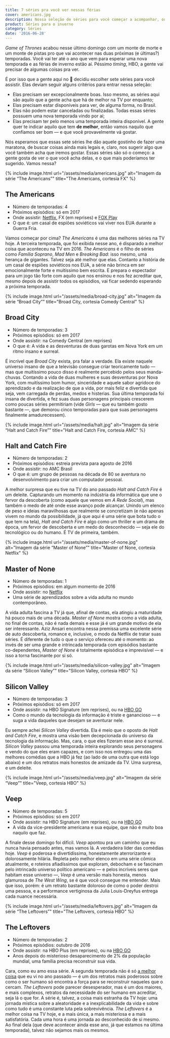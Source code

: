 ```yaml
---
title: 7 séries pra você ver nessas férias
cover: americans.jpg
description: Nossa seleção de séries para você começar a acompanhar, ou fazer uma maratona, nesse próximo mês
product: Séries para o inverno
category: Séries
date: '2016-06-28'
---
```


_Game of Thrones_ acabou nesse último domingo com um monte de morte e um monte de pistas pro que vai acontecer nas duas próximas (e últimas?) temporadas. Você vai ter até o ano que vem para esperar uma nova temporada e as férias de inverno estão aí. Péssimo _timing_, HBO, a gente vai precisar de algumas coisas pra ver.

É por isso que a gente aqui no :bread: decidiu escolher sete séries para você assistir. Elas deviam seguir alguns critérios para entrar nessa seleção:

- Elas precisam ser excepcionalmente boas. Isso mesmo, as séries aqui são aquilo que a gente acha que há de melhor na TV por enquanto;
- Elas precisam estar disponíveis para ver, de alguma forma, no Brasil.
- Elas não podem estar canceladas ou finalizadas. Todas essas séries possuem uma nova temporada vindo por aí;
- Elas precisam ter pelo menos uma temporada inteira disponível. A gente quer te indicar aquilo que tem **de melhor**, então vamos naquilo que confiamos ser bom — e que você provavelmente vá gostar.

Nós esperamos que essas sete séries lhe dão aquele gostinho de fazer uma maratona, de buscar coisas ainda mais legais e, claro, nos sugerir algo que você também acha que iremos gostar. Essas séries são só o começo: a gente gosta de ver o que você acha delas, e o que mais poderíamos ter sugerido. Vamos nessa?

{% include image.html url="/assets/media/americans.jpg" alt="Imagem da série “The Americans”" title="The Americans, cortesia FX" %}

## The Americans

- Número de temporadas: 4
- Próximos episódios: só em 2017
- Onde assistir: [Netflix](https://www.netflix.com/title/70269397), FX (em reprises) e [FOX Play](http://www.foxplaybrasil.com.br/br/show/9506-the-americans)
- O que é: um casal de espiões soviéticos vai viver nos EUA durante a Guerra Fria.

Vamos começar por cima? _The Americans_ é uma das melhores séries na TV hoje. A terceira temporada, que foi exibida nesse ano, é disparado a melhor coisa que aconteceu na TV em 2016. _The Americans_ é o filho de séries como _Família Soprano_, _Mad Men_ e _Breaking Bad_: isso mesmo, uma herança de gigantes. Talvez seja até melhor que elas. Contanto a história de um casal de espiões soviéticos nos EUA, a série não brinca em ser emocionalmente forte e muitíssimo bem escrita. E prepara o espectador para um jogo tão forte com aquilo que nos ensinou e nos fez acreditar que, mesmo depois de assistir todos os episódios, vai ficar sedendo esperando a próxima temporada.

{% include image.html url="/assets/media/broad-city.jpg" alt="Imagem da série “Broad City”" title="Broad City, cortesia Comedy Central" %}

## Broad City

- Número de temporadas: 3
- Próximos episódios: só em 2017
- Onde assistir: na Comedy Central (em reprises)
- O que é: A vida e as desventuras de duas garotas em Nova York em um ritmo insano e surreal.

É incrível que _Broad City_ exista, pra falar a verdade. Ela existe naquele universo insano de que a televisão consegue criar teoricamente tudo — mas que muitíssimo pouco disso é realmente percebido pelos seus manda-chuvas. Contando a vida de duas mulheres e suas desventuras por Nova York, com muitíssimo bom humor, sinceridade e aquele sabor agridoce do aprendizado e da realização de que a vida, por mais feliz e divertida que seja, vem carregada de perdas, medos e histerias. Sua última temporada foi insana de divertida, e fez suas duas personagens principais crescerem como poucas séries permitiriam (vide _Girls_ — que eu também gosto bastante —, que demorou cinco temporadas para que suas personagens finalmente amadurecessem).

{% include image.html url="/assets/media/halt.jpg" alt="Imagem da série “Halt and Catch Fire”" title="Halt and Catch Fire, cortesia AMC" %}

## Halt and Catch Fire

- Número de temporadas: 2
- Próximos episódios: estreia prevista para agosto de 2016
- Onde assistir: no AMC Brasil
- O que é: um grupo de pessoas na década de 80 se aventura no desenvolvimento para criar um computador pessoal.

A melhor surpresa que eu tive na TV do ano passado _Halt and Catch Fire_ é um deleite. Capturando um momento na indústria da informática que une o fervor da descoberta (como aquele que vemos em _A Rede Social_), mas também o medo de até onde esse avanço pode alcançar. Unindo um elenco de peso e ideias maravilhosas que realmente se concretizam (e não apenas vivem no mundo da possibilidade, já que aqui é uma série que bota tudo o que tem na tela), _Halt and Catch Fire_ é algo como um thriller e um drama de época, um fervor de descoberta e um medo do desconhecido — seja ele do tecnológico ou do humano. É TV de primeira, também.

{% include image.html url="/assets/media/master-of-none.jpg" alt="Imagem da série “Master of None”" title="Master of None, cortesia Netflix" %}

## Master of None

- Número de temporadas: 1
- Próximos episódios: em algum momento de 2016
- Onde assistir: no [Netflix](https://www.netflix.com/title/80049714)
- Uma série de aprendizados sobre a vida adulta no mundo contemporâneo.

A vida adulta fascina a TV já que, afinal de contas, ela atingiu a maturidade há pouco mais de uma década. _Master of None_ mostra como a vida adulta, no final de contas, não é nada demais e esse já é um grande motivo de ela ser interessante. Aziz Ansari encontra nessa premissa uma excelente série de auto descoberta, romance e, inclusive, o modo da Netflix de tratar suas séries. É diferente de tudo o que o serviço ofereceu até o momento: ao invés de ser uma grande e intrincada temporada com episódios bastante co-dependentes, _Master of None_ é totalmente episódica e imprevisível — e isso a torna fascinante por si só.

{% include image.html url="/assets/media/silicon-valley.jpg" alt="Imagem da série “Silicon Valley”" title="Silicon Valley, cortesia HBO" %}

## Silicon Valley

- Número de temporadas: 3
- Próximos episódios: só em 2017
- Onde assistir: na HBO Signature (em reprises), ou na [HBO GO](http://www.hbogo.com.br)
- Como o mundo da tecnologia da informação é triste e ganancioso — e suga a vida daqueles que desejam se aventurar nele.

Eu sempre achei _Silicon Valley_ divertida. Ela é meio que o oposto de _Halt and Catch Fire_, e mostra uma visão bem decepcionada do universo da tecnologia da informação. Mas, cara, o que eles fizeram esse ano é surreal. _Silicon Valley_ passou uma temporada inteira explorando seus personagens e vendo do que eles eram capazes, e com isso nos entregou uma das melhores comédias que a HBO já fez (ao lado de uma outra que está logo abaixo) e um dos retratos mais honestos de amizade da TV. Uma surpresa, e um deleite.

{% include image.html url="/assets/media/veep.jpg" alt="Imagem da série “Veep”" title="Veep, cortesia HBO" %}

## Veep

- Número de temporadas: 5
- Próximos episódios: só em 2017
- Onde assistir: na HBO Signature (em reprises), ou na [HBO GO](http://www.hbogo.com.br)
- A vida da vice-presidente americana e sua equipe, que não é muito boa naquilo que faz.

A finale desse domingo foi difícil. _Veep_ apontou pra um caminho que eu nunca havia pensado antes, mas vamos lá. A verdadeira líder das comédias hoje. _Veep_ é poderosa e divertidíssima, honestamente aterrorizante e dolorosamente hilária. Repleta pelo melhor elenco em uma série cômica atualmente, e roteiros afiadíssimos que exploram, debocham e se fascinam pelo intrincado universo político americano — e pelos incríveis seres que habitam esse universo —, _Veep_ é uma versão mais honesta, menos glamurosa de _The West Wing_, se é que você consegue me entender. Mais que isso, porém: é um retrato bastante doloroso de como o poder destroi uma pessoa, e a performance vertiginosa da Julia Louis-Dreyfus entrega cada nuance necessária.

{% include image.html url="/assets/media/leftovers.jpg" alt="Imagem da série “The Leftovers”" title="The Leftovers, cortesia HBO" %}

## The Leftovers

- Número de temporadas: 2
- Próximos episódios: outubro de 2016
- Onde assistir: na HBO Plus (em reprises), ou na [HBO GO](http://www.hbogo.com.br)
- Anos depois do misterioso desaparecimento de 2% da população mundial, uma família precisa reconstruir sua vida.

Cara, como eu amo essa série. A segunda temporada não é só [a melhor coisa](os-melhores-de-2015.html) que eu vi no ano passado — é um dos retratos mais poderosos sobre como o ser humano só encontra a força para se reconstruir naqueles que o cercam. _The Leftovers_ pode parecer desesperador, mas é um dos maiores, e mais complexos, retratos da necessidade do ser humano em acreditar, seja lá o que for. A série é, talvez, a coisa mais estranha da TV hoje: uma jornada mística sobre a aleatoridade e a inexplicabilidade da vida e sobre como tudo é uma constante luta pela sobrevivência. _The Leftovers_ é a melhor coisa na TV hoje, e a mais única, a mais misteriosa e a mais satisfatória. Cada uma hora é uma jornada ao desconhecido de si mesmo. Ao final dela (que deve acontecer ainda esse ano, já que estamos na última temporada), talvez não sejamos mais os mesmos.
